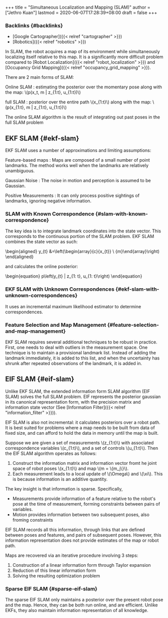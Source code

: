 +++
title = "Simultaneous Localization and Mapping (SLAM)"
author = ["Jethro Kuan"]
lastmod = 2020-06-07T17:28:39+08:00
draft = false
+++

### Backlinks {#backlinks}

- [Google Cartographer]({{< relref "cartographer" >}})
- [Robotics]({{< relref "robotics" >}})

In SLAM, the robot acquires a map of its environment while
simultaneously localizing itself relative to this map. It is a
significantly more difficult problem compared to [Robot Localization]({{< relref "robot_localization" >}})
and [Occupancy Grid Mapping]({{< relref "occupancy_grid_mapping" >}}).

There are 2 main forms of SLAM:

Online SLAM
: estimating the posterior over the momentary pose
along with the map: \\(p(x_t, m | z\_{1:t}, u\_{1:t})\\)

full SLAM
: posterior over the entire path \\(x\_{1:t}\\) along with the
map: \\(p(x\_{1:t}, m | z\_{1:t}, u\_{1:t})\\)

The online SLAM algorithm is the result of integrating out past poses
in the full SLAM problem

## EKF SLAM {#ekf-slam}

EKF SLAM uses a number of approximations and limiting assumptions:

Feature-based maps
: Maps are composed of a small number of point
landmarks. The method works well when the landmarks are relatively unambiguous.

Gaussian Noise
: The noise in motion and perception is assumed to
be Gaussian.

Positive Measurements
: It can only process positive sightings of
landmarks, ignoring negative information.

### SLAM with Known Correspondence {#slam-with-known-correspondence}

The key idea is to integrate landmark coordinates into the state
vector. This corresponds to the continuous portion of the SLAM
problem. EKF SLAM combines the state vector as such:

\begin{aligned}
y\_{t} &=\left(\begin{array}{c}{x\_{t}} \\ {m}\end{array}\right)
\end{aligned}

and calculates the online posterior:

\begin{equation}
p\left(y\_{t} | z\_{1: t}, u\_{1: t}\right)
\end{equation}

### EKF SLAM with Unknown Correspondences {#ekf-slam-with-unknown-correspondences}

It uses an incremental maximum likelihood estimator to determine
correspondences.

### Feature Selection and Map Management {#feature-selection-and-map-management}

EKF SLAM requires several additional techniques to be robust in
practice. First, one needs to deal with outliers in the measurement
space. One technique is to maintain a provisional landmark list.
Instead of adding the landmark immediately, it is added to this list,
and when the uncertainty has shrunk after repeated observations of the
landmark, it is added in.

## EIF SLAM {#eif-slam}

Unlike EKF SLAM, the extended information form SLAM algorithm (EIF
SLAM) solves the full SLAM problem. EIF represents the posterior
gaussian in its canonical representation form, with the precision
matrix and information state vector (See [Information Filter]({{< relref "information_filter" >}})).

EIF SLAM is also not incremental: it calculates posteriors over a
robot path. It is best suited for problems where a map needs to be
built from data of fixed size, and can afford to hold the data in
memory until the map is built.

Suppose we are given a set of measurements \\(z\_{1:t}\\) with associated
correspondence variables \\(c\_{1:t}\\), and a set of controls \\(u\_{1:t}\\).
Then the EIF SLAM algorithm operates as follows:

1.  Construct the information matrix and information vector fromt he
    joint space of robot poses \\(x\_{1:t}\\) and map \\(m = \\{m_j\\}\\).
2.  Each measurement leads to a local update of \\(\Omega\\) and \\(\xi\\).
    This is because information is an additive quantity.

The key insight is that information is sparse. Specifically,

- Measurements provide information of a feature relative to the
  robot's pose at the time of measurement, forming constraints between
  pairs of variables.
- Motion provides information between two subsequent poses, also
  froming constraints

EIF SLAM records all this information, through links that are defined
between poses and features, and pairs of subsequent poses. However, this
information representation does not provide estimates of the map or
robot path.

Maps are recovered via an iterative procedure involving 3 steps:

1.  Construction of a linear information form through Taylor expansion
2.  Reduction of this linear information form
3.  Solving the resulting optimization problem

### Sparse EIF SLAM {#sparse-eif-slam}

The sparse EIF SLAM only maintains a posterior over the present robot
pose and the map. Hence, they can be both run online, and are
efficient. Unlike EKFs, they also maintain information representation
of all knowledge.

